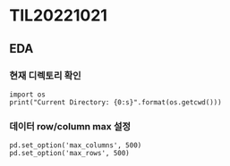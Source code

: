 # TIL20221021

## EDA

### 현재 디렉토리 확인

```
import os 
print("Current Directory: {0:s}".format(os.getcwd()))
```

### 데이터 row/column max 설정

```
pd.set_option('max_columns', 500)
pd.set_option('max_rows', 500)
```
